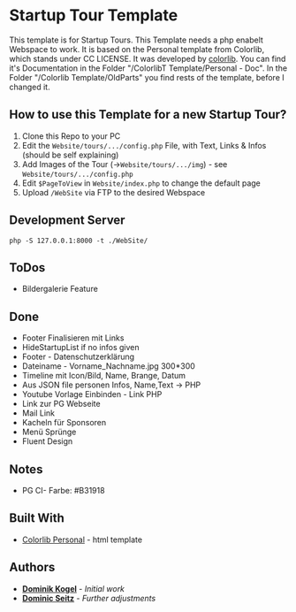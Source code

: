 # Startup Tour Template

This template is for Startup Tours. This Template needs a php enabelt Webspace to work. It is based on the Personal template from Colorlib, which stands under CC LICENSE. It was developed by [colorlib](https://colorlib.com/wp/template/personal/). You can find it's Documentation in the Folder "/ColorlibT Template/Personal - Doc". In the Folder "/Colorlib Template/OldParts" you find rests of the template, before I changed it.

## How to use this Template for a new Startup Tour?

1. Clone this Repo to your PC
2. Edit the `Website/tours/.../config.php` File, with Text, Links & Infos (should be self explaining)
3. Add Images of the Tour (->`Website/tours/.../img`) - see `Website/tours/.../config.php`
4. Edit `$PageToView` in `Website/index.php` to change the default page
5. Upload `/WebSite` via FTP to the desired Webspace

## Development Server

`php -S 127.0.0.1:8000 -t ./WebSite/`

## ToDos

- Bildergalerie Feature

## Done

- Footer Finalisieren mit Links
- HideStartupList if no infos given
- Footer - Datenschutzerklärung
- Dateiname - Vorname_Nachname.jpg 300\*300
- Timeline mit Icon/Bild, Name, Brange, Datum
- Aus JSON file personen Infos, Name,Text -> PHP
- Youtube Vorlage Einbinden - Link PHP
- Link zur PG Webseite
- Mail Link
- Kacheln für Sponsoren
- Menü Sprünge
- Fluent Design

## Notes

- PG CI- Farbe: #B31918

## Built With

- [Colorlib Personal](https://colorlib.com/wp/template/personal/) - html template

## Authors

- **[Dominik Kogel](https://github.com/domiko96)** - _Initial work_
- **[Dominic Seitz](https://github.com/dome4)** - _Further adjustments_
